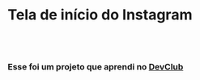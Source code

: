 <h1>Tela de início do Instagram</h1>
<br>
<br>
<h3>Esse foi um projeto que aprendi no <a href="https://aulas.devclub.com.br/m/home">DevClub</a></h3>
